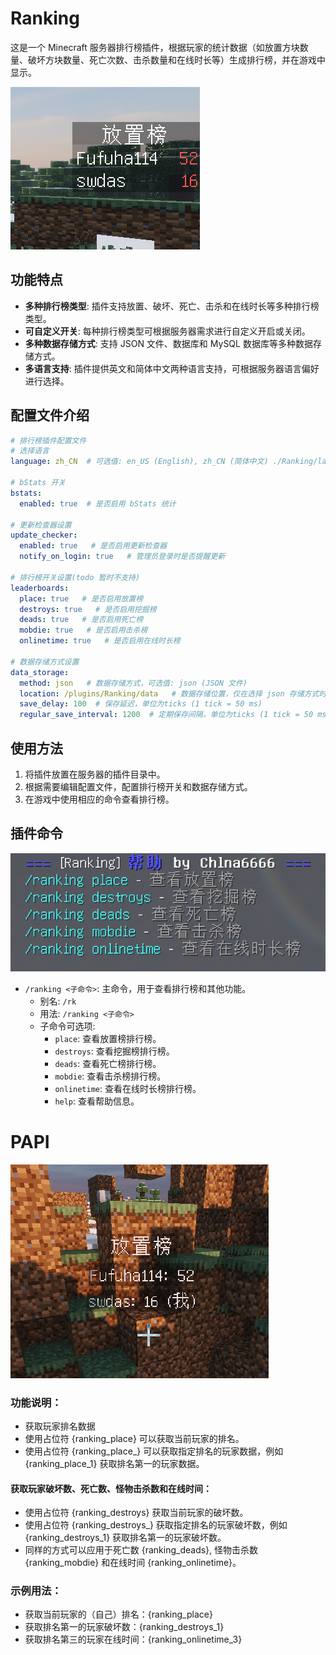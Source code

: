 # Ranking

这是一个 Minecraft 服务器排行榜插件，根据玩家的统计数据（如放置方块数量、破坏方块数量、死亡次数、击杀数量和在线时长等）生成排行榜，并在游戏中显示。

![图片](docs/img/scoreboards.png)

## 功能特点
- **多种排行榜类型**: 插件支持放置、破坏、死亡、击杀和在线时长等多种排行榜类型。
- **可自定义开关**: 每种排行榜类型可根据服务器需求进行自定义开启或关闭。
- **多种数据存储方式**: 支持 JSON 文件、数据库和 MySQL 数据库等多种数据存储方式。
- **多语言支持**: 插件提供英文和简体中文两种语言支持，可根据服务器语言偏好进行选择。

## 配置文件介绍

```yaml
# 排行榜插件配置文件
# 选择语言
language: zh_CN  # 可选值: en_US (English), zh_CN (简体中文) ./Ranking/language/ 可以放入其他语言包使用

# bStats 开关
bstats:
  enabled: true  # 是否启用 bStats 统计

# 更新检查器设置
update_checker:
  enabled: true   # 是否启用更新检查器
  notify_on_login: true   # 管理员登录时是否提醒更新

# 排行榜开关设置(todo 暂时不支持)
leaderboards:
  place: true   # 是否启用放置榜
  destroys: true   # 是否启用挖掘榜
  deads: true   # 是否启用死亡榜
  mobdie: true   # 是否启用击杀榜
  onlinetime: true   # 是否启用在线时长榜

# 数据存储方式设置
data_storage:
  method: json   # 数据存储方式，可选值: json (JSON 文件)
  location: /plugins/Ranking/data   # 数据存储位置，仅在选择 json 存储方式时有效
  save_delay: 100  # 保存延迟，单位为ticks (1 tick = 50 ms)
  regular_save_interval: 1200  # 定期保存间隔，单位为ticks (1 tick = 50 ms)

```

## 使用方法
1. 将插件放置在服务器的插件目录中。
2. 根据需要编辑配置文件，配置排行榜开关和数据存储方式。
3. 在游戏中使用相应的命令查看排行榜。

## 插件命令
![图片](docs/img/help.png)
- `/ranking <子命令>`: 主命令，用于查看排行榜和其他功能。
  - 别名: `/rk`
  - 用法: `/ranking <子命令>`
  - 子命令可选项:
    - `place`: 查看放置榜排行榜。
    - `destroys`: 查看挖掘榜排行榜。
    - `deads`: 查看死亡榜排行榜。
    - `mobdie`: 查看击杀榜排行榜。
    - `onlinetime`: 查看在线时长榜排行榜。
    - `help`: 查看帮助信息。
# PAPI
![图片](docs/img/papi.png)



### 功能说明：
- 获取玩家排名数据
- 使用占位符 {ranking_place} 可以获取当前玩家的排名。
- 使用占位符 {ranking_place_<rank>} 可以获取指定排名的玩家数据，例如 {ranking_place_1} 获取排名第一的玩家数据。

#### 获取玩家破坏数、死亡数、怪物击杀数和在线时间：
- 使用占位符 {ranking_destroys} 获取当前玩家的破坏数。
- 使用占位符 {ranking_destroys_<rank>} 获取指定排名的玩家破坏数，例如 {ranking_destroys_1} 获取排名第一的玩家破坏数。
- 同样的方式可以应用于死亡数 {ranking_deads}, 怪物击杀数 {ranking_mobdie} 和在线时间 {ranking_onlinetime}。

### 示例用法：
- 获取当前玩家的（自己）排名：{ranking_place}
- 获取排名第一的玩家破坏数：{ranking_destroys_1}
- 获取排名第三的玩家在线时间：{ranking_onlinetime_3}